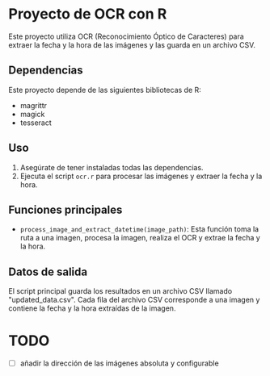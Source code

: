# Proyecto de OCR con R

Este proyecto utiliza OCR (Reconocimiento Óptico de Caracteres) para extraer la fecha y la hora de las imágenes y las guarda en un archivo CSV.

## Dependencias

Este proyecto depende de las siguientes bibliotecas de R:

- magrittr
- magick
- tesseract

## Uso

1. Asegúrate de tener instaladas todas las dependencias.
2. Ejecuta el script `ocr.r` para procesar las imágenes y extraer la fecha y la hora.

## Funciones principales

- `process_image_and_extract_datetime(image_path)`: Esta función toma la ruta a una imagen, procesa la imagen, realiza el OCR y extrae la fecha y la hora.

## Datos de salida

El script principal guarda los resultados en un archivo CSV llamado "updated_data.csv". Cada fila del archivo CSV corresponde a una imagen y contiene la fecha y la hora extraídas de la imagen.

# TODO

- [ ] añadir la dirección de las imágenes absoluta y configurable 

